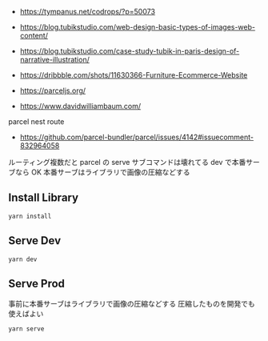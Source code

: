 - https://tympanus.net/codrops/?p=50073
- https://blog.tubikstudio.com/web-design-basic-types-of-images-web-content/
- https://blog.tubikstudio.com/case-study-tubik-in-paris-design-of-narrative-illustration/
- https://dribbble.com/shots/11630366-Furniture-Ecommerce-Website

- https://parceljs.org/

- https://www.davidwilliambaum.com/

parcel nest route

- https://github.com/parcel-bundler/parcel/issues/4142#issuecomment-832964058

ルーティング複数だと parcel の serve サブコマンドは壊れてる dev で本番サーブなら OK
本番サーブはライブラリで画像の圧縮などする

## Install Library

```
yarn install
```

## Serve Dev

```
yarn dev
```

## Serve Prod

事前に本番サーブはライブラリで画像の圧縮などする
圧縮したものを開発でも使えばよい

```
yarn serve
```
